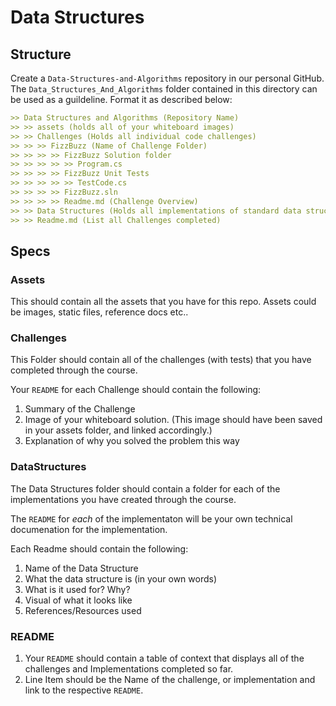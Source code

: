 # Data Structures

## Structure

Create a `Data-Structures-and-Algorithms` repository in our personal GitHub. <br />
The `Data_Structures_And_Algorithms` folder contained in this directory can be used as a guildeline. 
Format it as described below: 

```markdown
>> Data Structures and Algorithms (Repository Name)
>> >> assets (holds all of your whiteboard images)
>> >> Challenges (Holds all individual code challenges)
>> >> >> FizzBuzz (Name of Challenge Folder)
>> >> >> >> FizzBuzz Solution folder
>> >> >> >> >> Program.cs
>> >> >> >> FizzBuzz Unit Tests
>> >> >> >> >> TestCode.cs
>> >> >> >> FizzBuzz.sln
>> >> >> >> Readme.md (Challenge Overview)
>> >> Data Structures (Holds all implementations of standard data structures)
>> >> Readme.md (List all Challenges completed)

```

## Specs

### Assets
This should contain all the assets that you have for this repo. Assets could be images, static files, reference docs etc..

### Challenges
This Folder should contain all of the challenges (with tests) that you have completed through the course.

Your `README` for each Challenge should contain the following:
1. Summary of the Challenge
1. Image of your whiteboard solution. (This image should have been saved in your assets folder, and linked accordingly.)
1. Explanation of why you solved the problem this way


### DataStructures
The Data Structures folder should contain a folder for each of the implementations 
you have created through the course. 

The `README` for *each* of the implementaton will be your own technical documenation for the implementation. 

Each Readme should contain the following:

1. Name of the Data Structure
1. What the data structure is (in your own words)
1. What is it used for? Why? 
1. Visual of what it looks like
1. References/Resources used

### README

1. Your `README` should contain a table of context that displays all of the challenges and Implementations completed so far. 
1. Line Item should be the Name of the challenge, or implementation and link to the respective `README`.

